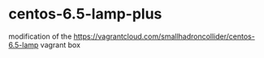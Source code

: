centos-6.5-lamp-plus
====================

modification of the https://vagrantcloud.com/smallhadroncollider/centos-6.5-lamp vagrant box 
